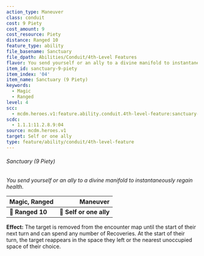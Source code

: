 ```yaml
---
action_type: Maneuver
class: conduit
cost: 9 Piety
cost_amount: 9
cost_resource: Piety
distance: Ranged 10
feature_type: ability
file_basename: Sanctuary
file_dpath: Abilities/Conduit/4th-Level Features
flavor: You send yourself or an ally to a divine manifold to instantaneously regain health.
item_id: sanctuary-9-piety
item_index: '04'
item_name: Sanctuary (9 Piety)
keywords:
  - Magic
  - Ranged
level: 4
scc:
  - mcdm.heroes.v1:feature.ability.conduit.4th-level-feature:sanctuary-9-piety
scdc:
  - 1.1.1:11.2.8.9:04
source: mcdm.heroes.v1
target: Self or one ally
type: feature/ability/conduit/4th-level-feature
---
```


###### Sanctuary (9 Piety)

*You send yourself or an ally to a divine manifold to instantaneously regain health.*

| **Magic, Ranged** |            **Maneuver** |
| ----------------- | ----------------------: |
| **📏 Ranged 10**  | **🎯 Self or one ally** |

**Effect:** The target is removed from the encounter map until the start of their next turn and can spend any number of Recoveries. At the start of their turn, the target reappears in the space they left or the nearest unoccupied space of their choice.
